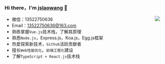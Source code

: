 ### Hi there，I'm [jslaowang](https://jslaowang.com) 👋 

<img align="right" src="https://github-readme-stats.vercel.app/api?username=jslaowang&show_icons=true&hide_border=true&theme=vue-dark" />

- 微信：13522750636
- Email：13522750636@163.com
- 熟练掌握`Vue.js`技术栈，了解其原理
- 熟悉`Node.js`，Express.js，Koa.js，Egg.js框架
- 热爱探索新技术，`Github`活跃贡献者
- 擅长`Web性能优化`，`前端工程化`建设
- 了解`TypeScript + React.js`技术栈

